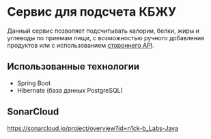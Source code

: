 # Сервис для подсчета КБЖУ
Данный сервис позволяет подсчитывать калории, белки, жиры и углеводы по приемам пищи, с возможностью ручного добавления продуктов или с использованием [стороннего API](https://calorieninjas.com/api "https://calorieninjas.com/api").
## Использованные технологии
+ Spring Boot
+ Hibernate (база данных PostgreSQL)

## SonarCloud
https://sonarcloud.io/project/overview?id=n1ck-b_Labs-Java
